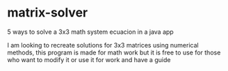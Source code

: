 # matrix-solver
5 ways to solve a 3x3 math system ecuacion in a java app

I am looking to recreate solutions for 3x3 matrices using numerical methods, 
this program is made for math work 
but it is free to use for those who want 
to modify it or use it for work and have a guide
